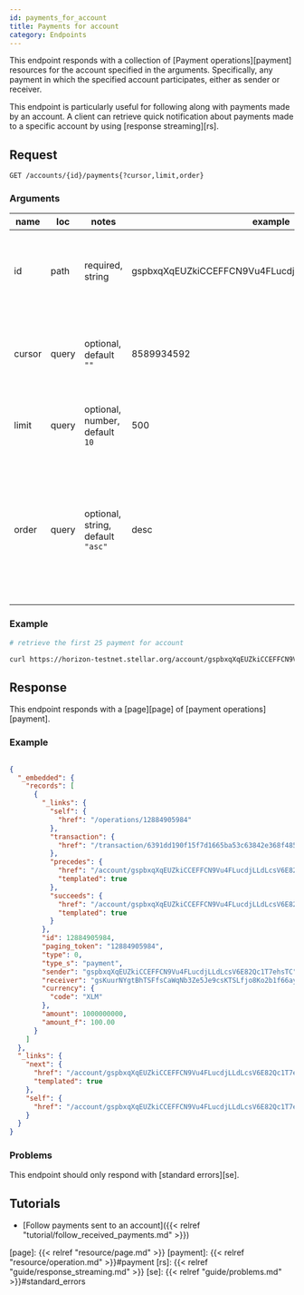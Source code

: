 ```yaml
---
id: payments_for_account
title: Payments for account
category: Endpoints
---
```


This endpoint responds with a collection of [Payment operations][payment]
resources for the account specified in the arguments.  Specifically, any payment
in which the specified account participates, either as sender or receiver.

This endpoint is particularly useful for following along with payments made by
an account.  A client can retrieve quick notification about payments made to a
specific account by using [response streaming][rs].

## Request

```
GET /accounts/{id}/payments{?cursor,limit,order}
```

### Arguments

|  name  |  loc  |                 notes                  |                       example                       |                                                  description                                                  |
| ------ | ----- | -------------------------------------- | --------------------------------------------------- | ------------------------------------------------------------------------------------------------------------- |
| id     | path  | required, string                       | gspbxqXqEUZkiCCEFFCN9Vu4FLucdjLLdLcsV6E82Qc1T7ehsTC | The address of the account used to constrain results.                                                         |
| cursor | query | optional, <br> default `""`            | 8589934592                                          | A payment paging token specifying from where to begin results.                                                |
| limit  | query | optional, number, <br> default `10`    | 500                                                 | Specifies the count of records at most to return.                                                             |
| order  | query | optional, string, <br> default `"asc"` | desc                                                | Specifies order of returned results.  `"asc"` means older payments first, `"desc"` mean newer payments first. |


### Example

```bash
# retrieve the first 25 payment for account

curl https://horizon-testnet.stellar.org/account/gspbxqXqEUZkiCCEFFCN9Vu4FLucdjLLdLcsV6E82Qc1T7ehsTC/payments?limit=25
```

## Response

This endpoint responds with a [page][page] of [payment operations][payment].

### Example

```json

{
  "_embedded": {
    "records": [
      {
        "_links": {
          "self": {
            "href": "/operations/12884905984"
          },
          "transaction": {
            "href": "/transaction/6391dd190f15f7d1665ba53c63842e368f485651a53d8d852ed442a446d1c69a"
          },
          "precedes": {
            "href": "/account/gspbxqXqEUZkiCCEFFCN9Vu4FLucdjLLdLcsV6E82Qc1T7ehsTC/payments?cursor=12884905984&order=asc{?limit}",
            "templated": true
          },
          "succeeds": {
            "href": "/account/gspbxqXqEUZkiCCEFFCN9Vu4FLucdjLLdLcsV6E82Qc1T7ehsTC/payments?cursor=12884905984&order=desc{?limit}",
            "templated": true
          }
        },
        "id": 12884905984,
        "paging_token": "12884905984",
        "type": 0,
        "type_s": "payment",
        "sender": "gspbxqXqEUZkiCCEFFCN9Vu4FLucdjLLdLcsV6E82Qc1T7ehsTC",
        "receiver": "gsKuurNYgtBhTSFfsCaWqNb3Ze5Je9csKTSLfjo8Ko2b1f66ayZ",
        "currency": {
          "code": "XLM"
        },
        "amount": 1000000000,
        "amount_f": 100.00
      }
    ]
  },
  "_links": {
    "next": {
      "href": "/account/gspbxqXqEUZkiCCEFFCN9Vu4FLucdjLLdLcsV6E82Qc1T7ehsTC/payments?cursor=12884905984&order=asc{?limit}",
      "templated": true
    },
    "self": {
      "href": "/account/gspbxqXqEUZkiCCEFFCN9Vu4FLucdjLLdLcsV6E82Qc1T7ehsTC/payments"
    }
  }
}

```

### Problems

This endpoint should only respond with [standard errors][se].

## Tutorials

- [Follow payments sent to an account]({{< relref "tutorial/follow_received_payments.md" >}})

[page]: {{< relref "resource/page.md" >}}
[payment]: {{< relref "resource/operation.md" >}}#payment
[rs]: {{< relref "guide/response_streaming.md" >}}
[se]: {{< relref "guide/problems.md" >}}#standard_errors

